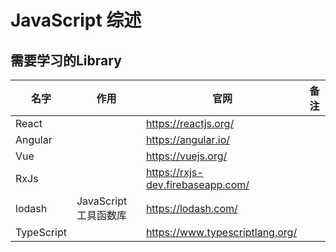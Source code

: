 # JavaScript 综述

## 需要学习的Library

| 名字       | 作用                 | 官网                              | 备注 |
|------------|----------------------|-----------------------------------|------|
| React      |                      | https://reactjs.org/              |      |
| Angular    |                      | https://angular.io/               |      |
| Vue        |                      | https://vuejs.org/                |      |
| RxJs       |                      | https://rxjs-dev.firebaseapp.com/ |      |
| lodash     | JavaScript工具函数库 | https://lodash.com/               |      |
| TypeScript |                      | https://www.typescriptlang.org/   |      |